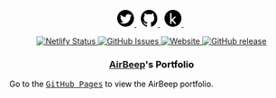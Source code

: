 [comment]: # "####################################################################"
[comment]: # "Social Networks"
[comment]: # "In this section, different social media links will be shared to"
[comment]: # "interact with the community. The order of the icons from left to"
[comment]: # "right is below:"
[comment]: # "Twitter"
[comment]: # "GitHub"
[comment]: # "Kaggle"
[comment]: # "####################################################################"

<p align="center">
    <a href="https://twitter.com/AirBeepIO" target="_blank" rel="nofollow">
        <img src="https://github.com/AirBeep/AirBeep.github.io/blob/main/images/networks/twitter.svg" alt="Twitter" width="30px" height="30px" />
    </a> &nbsp;
    <a href="https://github.com/AirBeep" target="_blank" rel="nofollow">
        <img src="https://github.com/AirBeep/AirBeep.github.io/blob/main/images/networks/github.svg" alt="GitHub" width="30px" height="30px" />
    </a> &nbsp;
    <a href="https://www.kaggle.com/" target="_blank" rel="nofollow">
        <img src="https://github.com/AirBeep/AirBeep.github.io/blob/main/images/networks/kaggle.svg" alt="Kaggle" width="30px" height="30px" />
    </a> &nbsp;
</p>

[comment]: # "####################################################################"
[comment]: # "Repository Badges"
[comment]: # "This partition should have the following components:"
[comment]: # "(1) Circle CI"
[comment]: # "(2) Netfily"
[comment]: # "(3) Issues"
[comment]: # "(4) Website"
[comment]: # "(5) GitHub Release"
[comment]: # "(6) License"
[comment]: # "(7) CodeBeat"
[comment]: # "####################################################################"

<p align="center">  
  <a href="https://app.netlify.com/sites/focused-nightingale-b149c3/deploys">
    <img src="https://img.shields.io/netlify/4a808821-f643-42b2-96c5-7bbbd483c2a2" alt="Netlify Status">
  </a>
  
  <a href="https://github.com/AirBeep/AirBeep.github.io/issues">
    <img src="https://img.shields.io/github/issues/AirBeep/AirBeep.github.io.svg?style=flat" alt="GitHub Issues">
  </a>
  
  <a href="https://AirBeep.github.io">
    <img src="https://img.shields.io/website/https/AirBeep.github.io/index.html.svg" alt="Website">
  </a>
  
  <a href="https://github.com/AirBeep/AirBeep.github.io/releases">
    <img src="https://img.shields.io/github/release/AirBeep/AirBeep.github.io.svg" alt="GitHub release">
  </a>
</p>

<div class="header">
  <h3 style="color:black;" align="center"><a href="https://airbeep.github.io">AirBeep</a>'s Portfolio</h3>
  <p style="color:black;">Go to the <kbd><a href="https://airbeep.github.io">GitHub Pages</a></kbd> to view the AirBeep portfolio.</kbd> 
</p>
</div>
